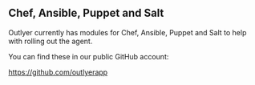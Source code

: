 ## Chef, Ansible, Puppet and Salt

Outlyer currently has modules for Chef, Ansible, Puppet and Salt to help with rolling out the agent.

You can find these in our public GitHub account:

<https://github.com/outlyerapp>
